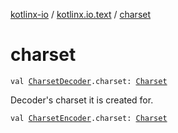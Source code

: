 [kotlinx-io](../index.md) / [kotlinx.io.text](index.md) / [charset](./charset.md)

# charset

`val `[`CharsetDecoder`](-charset-decoder/index.md)`.charset: `[`Charset`](-charset/index.md)

Decoder's charset it is created for.

`val `[`CharsetEncoder`](-charset-encoder/index.md)`.charset: `[`Charset`](-charset/index.md)